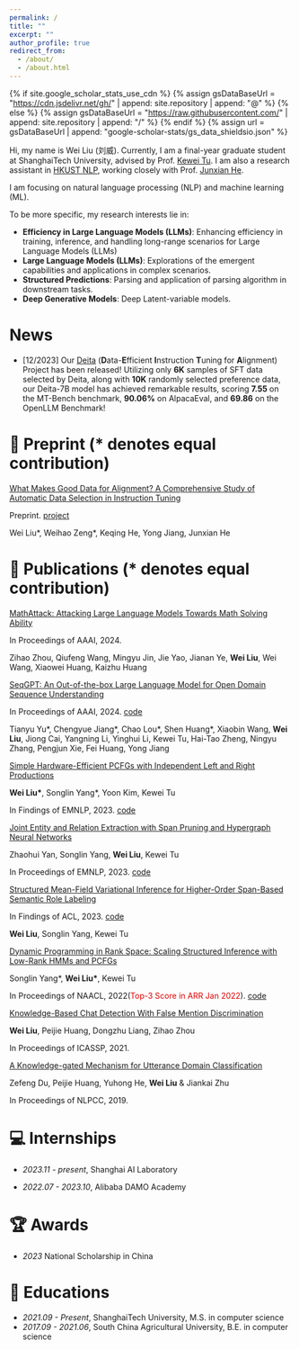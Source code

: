 ```yaml
---
permalink: /
title: ""
excerpt: ""
author_profile: true
redirect_from: 
  - /about/
  - /about.html
---
```


{% if site.google_scholar_stats_use_cdn %}
{% assign gsDataBaseUrl = "https://cdn.jsdelivr.net/gh/" | append: site.repository | append: "@" %}
{% else %}
{% assign gsDataBaseUrl = "https://raw.githubusercontent.com/" | append: site.repository | append: "/" %}
{% endif %}
{% assign url = gsDataBaseUrl | append: "google-scholar-stats/gs_data_shieldsio.json" %}

<span class='anchor' id='about-me'></span>

Hi, my name is Wei Liu (刘威). Currently, I am a final-year graduate student at ShanghaiTech University, advised by Prof. [Kewei Tu](https://faculty.sist.shanghaitech.edu.cn/faculty/tukw/). I am also a research assistant in [HKUST NLP](https://github.com/hkust-nlp), working closely with Prof. [Junxian He](https://jxhe.github.io/). 

I am focusing on natural language processing (NLP) and machine learning (ML).

To be more specific, my research interests lie in:
  - **Efficiency in Large Language Models (LLMs)**: Enhancing efficiency in training, inference, and handling long-range scenarios for Large Language Models (LLMs)
  - **Large Language Models (LLMs)**: Explorations of the emergent capabilities and applications in complex scenarios.
  - **Structured Predictions**: Parsing and application of parsing algorithm in downstream tasks. 
  - **Deep Generative Models**: Deep Latent-variable models.

# News
  - \[12/2023\] Our [Deita](https://github.com/hkust-nlp/deita) (**D**ata-**E**fficient **I**nstruction **T**uning for **A**lignment) Project has been released! Utilizing only **6K** samples of SFT data selected by Deita, along with **10K** randomly selected preference data, our Deita-7B model has achieved remarkable results, scoring **7.55** on the MT-Bench benchmark, **90.06%** on AlpacaEval, and **69.86** on the OpenLLM Benchmark!

# 📖 Preprint (* denotes equal contribution)

[What Makes Good Data for Alignment? A Comprehensive Study of Automatic Data Selection in Instruction Tuning](https://arxiv.org/abs/2312.15685)

Preprint. [project](https://github.com/hkust-nlp/deita)

Wei Liu\*, Weihao Zeng\*, Keqing He, Yong Jiang, Junxian He

# 📝 Publications (* denotes equal contribution)

[MathAttack: Attacking Large Language Models Towards Math Solving Ability](https://arxiv.org/pdf/2309.01686.pdf)

In Proceedings of AAAI, 2024.

Zihao Zhou, Qiufeng Wang, Mingyu Jin, Jie Yao, Jianan Ye, **Wei Liu**, Wei Wang, Xiaowei Huang, Kaizhu Huang


[SeqGPT: An Out-of-the-box Large Language Model for Open Domain
Sequence Understanding](https://arxiv.org/pdf/2308.10529.pdf)

In Proceedings of AAAI, 2024. [code](https://github.com/Alibaba-NLP/SeqGPT)

Tianyu Yu\*, Chengyue Jiang\*, Chao Lou\*, Shen Huang\*, Xiaobin Wang, **Wei Liu**, Jiong Cai, Yangning Li, Yinghui Li, Kewei Tu, Hai-Tao Zheng, Ningyu Zhang, Pengjun Xie, Fei Huang, Yong Jiang

[Simple Hardware-Efficient PCFGs with Independent Left and Right Productions](https://arxiv.org/abs/2310.14997)

**Wei Liu\***, Songlin Yang\*, Yoon Kim, Kewei Tu

In Findings of EMNLP, 2023. [code](https://github.com/sustcsonglin/TN-PCFG)

[Joint Entity and Relation Extraction with Span Pruning and Hypergraph Neural Networks](https://aclanthology.org/2023.emnlp-main.467.pdf)

Zhaohui Yan, Songlin Yang, **Wei Liu**, Kewei Tu

In Proceedings of EMNLP, 2023. [code](https://github.com/yanzhh/HGERE)

[Structured Mean-Field Variational Inference for Higher-Order Span-Based Semantic Role Labeling](https://faculty.sist.shanghaitech.edu.cn/faculty/tukw/acl23srl.pdf)

In Findings of ACL, 2023. [code](https://github.com/VPeterV/Structured-MFVI)

**Wei Liu**, Songlin Yang, Kewei Tu

<!-- Joint Entity and Relation Extraction with Span Pruning and Hypergraph Neural Networks (submitted) -->
[Dynamic Programming in Rank Space: Scaling Structured Inference with Low-Rank HMMs and PCFGs](https://aclanthology.org/2022.naacl-main.353.pdf)

Songlin Yang\*, **Wei Liu\***, Kewei Tu

In Proceedings of NAACL, 2022(<font color="#dd0000">Top-3 Score in ARR Jan 2022</font>). [code](https://github.com/VPeterV/RankSpace-Models)

[Knowledge-Based Chat Detection With False Mention Discrimination](https://ieeexplore.ieee.org/document/9414073)

**Wei Liu**, Peijie Huang, Dongzhu Liang, Zihao Zhou

In Proceedings of ICASSP, 2021.

[A Knowledge-gated Mechanism for Utterance Domain Classification](https://link.springer.com/chapter/10.1007/978-3-030-32236-6_12)

Zefeng Du, Peijie Huang, Yuhong He, **Wei Liu** & Jiankai Zhu 

In Proceedings of NLPCC, 2019.

# 💻 Internships

- *2023.11 - present*, Shanghai AI Laboratory
  
- *2022.07 - 2023.10*, Alibaba DAMO Academy

# 🏆 Awards
- *2023* National Scholarship in China

# 📖 Educations
- *2021.09 - Present*, ShanghaiTech University, M.S. in computer science
- *2017.09 - 2021.06*, South China Agricultural University, B.E. in computer science


